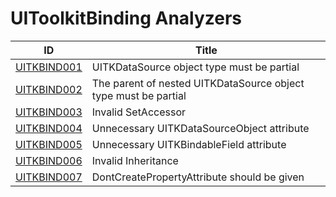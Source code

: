 # UIToolkitBinding Analyzers

ID | Title
---|---
[UITKBIND001](UITKBIND001.md) | UITKDataSource object type must be partial
[UITKBIND002](UITKBIND002.md) | The parent of nested UITKDataSource object type must be partial
[UITKBIND003](UITKBIND003.md) | Invalid SetAccessor
[UITKBIND004](UITKBIND004.md) | Unnecessary UITKDataSourceObject attribute
[UITKBIND005](UITKBIND005.md) | Unnecessary UITKBindableField attribute
[UITKBIND006](UITKBIND006.md) | Invalid Inheritance
[UITKBIND007](UITKBIND007.md) | DontCreatePropertyAttribute should be given
